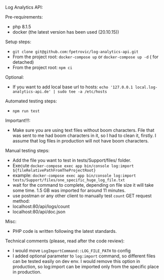 Log Analytics API:

Pre-requirements:
- php 8.1.5
- docker (the latest version has been used (20.10.15))

Setup steps:
- `git clone git@github.com:fpetrovic/log-analytics-api.git`
- From the project root: `docker-compose up` or `docker-compose up -d` ( for detached)
- From the project root: `npm ci`

Optional: 
- If you want to add local base url to hosts: `echo '127.0.0.1 local.log-analytics-api.de' | sudo tee -a /etc/hosts`

Automated testing steps:
- `npm run test`

Important!!!:
- Make sure you are using text files without boom characters. File that was sent to me had boom characters in it, so I had
to clean it, firstly. I assume that log files in production will not have boom characters. 

Manual testing steps:
- Add the file you want to test in tests/Support/files/ folder.
- Execute `docker-compose exec app bin/console log:import ${fileRelativePathFromTheProjectRoot}`
- example: `docker-compose exec app bin/console log:import tests/Support/files/one_specific_huge_log_file.txt`
- wait for the command to complete, depending on file size it will take some time. 1.5 GB was imported for around 11 minutes.
- use postman or any other client to manually test `count` GET request method:
- localhost:80/api/logs/count
- localhost:80/api/doc.json

Misc:
- PHP code is written following the latest standards.

Technical comments (please, read after the code review):
- I would move `LogImportCommand::LOG_FILE_PATH` to config
- I added optional parameter to `log:import` command, so different files can be tested easily on dev env. I would remove this option 
in production, so log:import can be imported only from the specific place in production.
